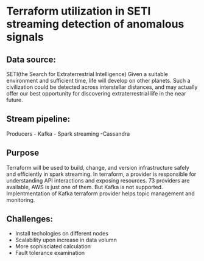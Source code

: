 # Terraform utilization in SETI streaming detection of anomalous signals

## Data source:
SETI(the Search for Extraterrestrial Intelligence) Given a suitable environment and sufficient time, life will develop on other planets. Such a civilization could be detected across interstellar distances, and may actually offer our best opportunity for discovering extraterrestrial life in the near future.

## Stream pipeline:
Producers - Kafka - Spark streaming -Cassandra

## Purpose

Terraform will be used to build, change, and version infrastructure safely and efficiently in spark streaming.
In terraform, a provider is responsible for understanding API interactions and exposing resources. 73 providers are available, AWS is just one of them. But Kafka is not supported. Implentmentation of Kafka terraform provider helps topic management and monitoring. 

## Challenges:

* Install techologies on different nodes
* Scalability upon increase in data volumn
* More sophisciated calculation
* Fault tolerance examination
  
